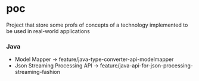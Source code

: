 # poc
Project that store some profs of concepts of a technology implemented to be used in real-world applications
 
 <section>
   <h3>Java</h3>
   <ul>
     <li>Model Mapper -> feature/java-type-converter-api-modelmapper
     <li>Json Streaming Processing API -> feature/java-api-for-json-processing-streaming-fashion
   </ul>

 </section>
